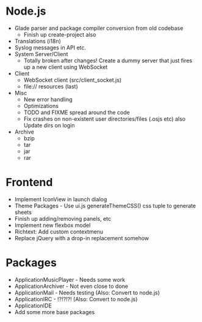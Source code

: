 # Node.js
* Glade parser and package compiler conversion from old codebase
  - Finish up create-project also
* Translations (i18n)
* Syslog messages in API etc.
* System Server/Client
  - Totally broken after changes!
    Create a dummy server that just fires up a new client
    using WebSocket
* Client
  - WebSocket client (src/client_socket.js)
  - file:// resources (last)
* Misc
  - New error handling
  - Optimizations
  - TODO and FIXME spread around the code
  - Fix crashes on non-existent user directories/files (.osjs etc)
    also Update dirs on login
* Archive
  - bzip
  - tar
  - jar
  - rar

# Frontend
* Implement IconView in launch dialog
* Theme Packages - Use ui.js generateThemeCSS() css tuple to generate sheets
* Finish up adding/removing panels, etc
* Implement new flexbox model
* Richtext: Add custom contextmenu
* Replace jQuery with a drop-in replacement somehow

# Packages
* ApplicationMusicPlayer - Needs some work
* ApplicationArchiver - Not even close to done
* ApplicationMail - Needs testing (Also: Convert to node.js)
* ApplicationIRC - !?!?!?! (Also: Convert to node.js)
* ApplicationIDE
* Add some more base packages
